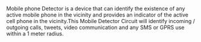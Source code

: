Mobile phone Detector is a device that can identify the existence of any active mobile phone in the vicinity and provides an indicator of the active cell phone in the vicinity.This Mobile Detector Circuit will identify incoming / outgoing calls, tweets, video communication and any SMS or GPRS use within a 1 meter radius.
